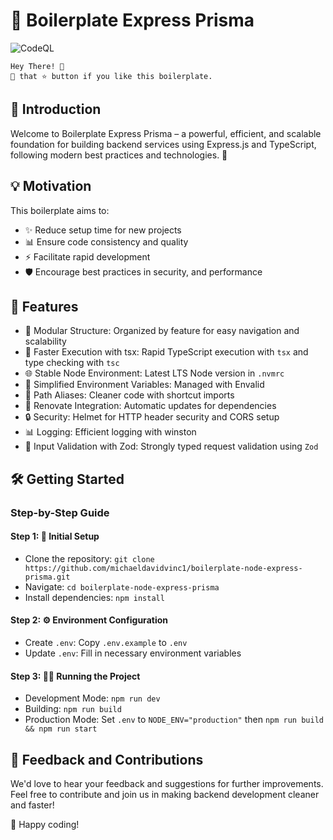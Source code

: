 # 🚀 Boilerplate Express Prisma

![CodeQL](https://github.com/michaeldavidvinc1/boilerplate-node-express-prisma/actions/workflows/codeql.yml/badge.svg)

``` code
Hey There! 🙌 
🤾 that ⭐️ button if you like this boilerplate. 
```

## 🌟 Introduction

Welcome to Boilerplate Express Prisma – a powerful, efficient, and scalable foundation for building backend services using Express.js and TypeScript, following modern best practices and technologies. 🚀

## 💡 Motivation

This boilerplate aims to:

- ✨ Reduce setup time for new projects
- 📊 Ensure code consistency and quality
- ⚡  Facilitate rapid development
- 🛡️ Encourage best practices in security, and performance

## 🚀 Features

- 📁 Modular Structure: Organized by feature for easy navigation and scalability
- 💨 Faster Execution with tsx: Rapid TypeScript execution with `tsx` and type checking with `tsc`
- 🌐 Stable Node Environment: Latest LTS Node version in `.nvmrc`
- 🔧 Simplified Environment Variables: Managed with Envalid
- 🔗 Path Aliases: Cleaner code with shortcut imports
- 🔄 Renovate Integration: Automatic updates for dependencies
- 🔒 Security: Helmet for HTTP header security and CORS setup
- 📊 Logging: Efficient logging with winston
- 📝 Input Validation with Zod: Strongly typed request validation using `Zod`

## 🛠️ Getting Started

### Step-by-Step Guide

#### Step 1: 🚀 Initial Setup

- Clone the repository: `git clone https://github.com/michaeldavidvinc1/boilerplate-node-express-prisma.git`
- Navigate: `cd boilerplate-node-express-prisma`
- Install dependencies: `npm install`

#### Step 2: ⚙️ Environment Configuration

- Create `.env`: Copy `.env.example` to `.env`
- Update `.env`: Fill in necessary environment variables

#### Step 3: 🏃‍♂️ Running the Project

- Development Mode: `npm run dev`
- Building: `npm run build`
- Production Mode: Set `.env` to `NODE_ENV="production"` then `npm run build && npm run start`

## 🤝 Feedback and Contributions

We'd love to hear your feedback and suggestions for further improvements. Feel free to contribute and join us in making backend development cleaner and faster!

🎉 Happy coding!
